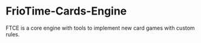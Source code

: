 # FrioTime-Cards-Engine
FTCE is a core engine with tools to implement new card games with custom rules.
